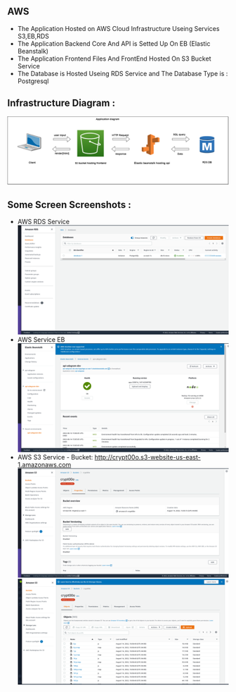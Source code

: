 ## AWS
- The Application Hosted on AWS Cloud Infrastructure Useing Services S3,EB,RDS 
- The Application Backend Core And API is Setted Up On EB (Elastic Beanstalk)
- The Application Frontend Files And FrontEnd Hosted On S3 Bucket Service
- The Database is Hosted Useing RDS Service and The Database Type is : Postgresql
## Infrastructure Diagram :
![overview](./Screenshots/Application_diagram.png)
## Some Screen Screenshots :
- AWS RDS Service   
![AWS RDS Service](./Screenshots/rds.png)
- AWS Service EB
![AWS Service EB](./Screenshots/elastic-bean.png)
- AWS S3 Service - Bucket: http://crypt00o.s3-website-us-east-1.amazonaws.com
![AWS S3 Service Bucket](./Screenshots/s3-bucket.png)
![AWS S3 Service Objects](./Screenshots/s3-bucket-objects.png)